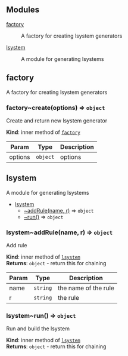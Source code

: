 ## Modules

<dl>
<dt><a href="#module_factory">factory</a></dt>
<dd><p>A factory for creating lsystem generators</p>
</dd>
<dt><a href="#module_lsystem">lsystem</a></dt>
<dd><p>A module for generating lsystems</p>
</dd>
</dl>

<a name="module_factory"></a>

## factory
A factory for creating lsystem generators

<a name="module_factory..create"></a>

### factory~create(options) ⇒ <code>object</code>
Create and return new lsystem generator

**Kind**: inner method of [<code>factory</code>](#module_factory)  

| Param | Type | Description |
| --- | --- | --- |
| options | <code>object</code> | options |

<a name="module_lsystem"></a>

## lsystem
A module for generating lsystems


* [lsystem](#module_lsystem)
    * [~addRule(name, r)](#module_lsystem..addRule) ⇒ <code>object</code>
    * [~run()](#module_lsystem..run) ⇒ <code>object</code>

<a name="module_lsystem..addRule"></a>

### lsystem~addRule(name, r) ⇒ <code>object</code>
Add rule

**Kind**: inner method of [<code>lsystem</code>](#module_lsystem)  
**Returns**: <code>object</code> - return this for chaining  

| Param | Type | Description |
| --- | --- | --- |
| name | <code>string</code> | the name of the rule |
| r | <code>string</code> | the rule |

<a name="module_lsystem..run"></a>

### lsystem~run() ⇒ <code>object</code>
Run and build the lsystem

**Kind**: inner method of [<code>lsystem</code>](#module_lsystem)  
**Returns**: <code>object</code> - return this for chaining  
